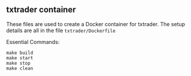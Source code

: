 txtrader container
------------------

These files are used to create a Docker container for txtrader. The setup details are all in the file `txtrader/Dockerfile`

Essential Commands:
```
make build
make start
make stop
make clean
```
